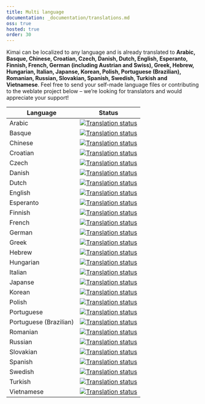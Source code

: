 ```yaml
---
title: Multi language
documentation: _documentation/translations.md
oss: true
hosted: true
order: 30
---
```


Kimai can be localized to any language and is already translated to 
**Arabic, Basque, Chinese, Croatian, Czech, Danish, Dutch, English, Esperanto, Finnish, French, German (including Austrian and Swiss), Greek, Hebrew, Hungarian, Italian, Japanse, Korean, Polish, Portuguese (Brazilian), Romanian, Russian, Slovakian, Spanish, Swedish, Turkish and Vietnamese**.
Feel free to send your self-made language files or contributing to the weblate project below  – we’re looking for translators and would appreciate your support!

| Language  | Status |
| ------- | ---- |
| Arabic  | [![Translation status](https://hosted.weblate.org/widgets/kimai/ar/svg-badge.svg)](https://hosted.weblate.org/engage/kimai/ar/)  |
| Basque  | [![Translation status](https://hosted.weblate.org/widgets/kimai/eu/svg-badge.svg)](https://hosted.weblate.org/engage/kimai/eu/)  |
| Chinese  | [![Translation status](https://hosted.weblate.org/widgets/kimai/zh_Hans/svg-badge.svg)](https://hosted.weblate.org/engage/kimai/zh_Hans/)  |
| Croatian  | [![Translation status](https://hosted.weblate.org/widgets/kimai/hr/svg-badge.svg)](https://hosted.weblate.org/engage/kimai/hr/)  |
| Czech  | [![Translation status](https://hosted.weblate.org/widgets/kimai/cs/svg-badge.svg)](https://hosted.weblate.org/engage/kimai/cs/)  |
| Danish  | [![Translation status](https://hosted.weblate.org/widgets/kimai/da/svg-badge.svg)](https://hosted.weblate.org/engage/kimai/da/)  |
| Dutch  | [![Translation status](https://hosted.weblate.org/widgets/kimai/nl/svg-badge.svg)](https://hosted.weblate.org/engage/kimai/nl/)  |
| English  | [![Translation status](https://hosted.weblate.org/widgets/kimai/en/svg-badge.svg)](https://hosted.weblate.org/engage/kimai/en/)  |
| Esperanto  | [![Translation status](https://hosted.weblate.org/widgets/kimai/eo/svg-badge.svg)](https://hosted.weblate.org/engage/kimai/eo/)  |
| Finnish  | [![Translation status](https://hosted.weblate.org/widgets/kimai/fi/svg-badge.svg)](https://hosted.weblate.org/engage/kimai/fi/)  |
| French  | [![Translation status](https://hosted.weblate.org/widgets/kimai/fr/svg-badge.svg)](https://hosted.weblate.org/engage/kimai/fr/)  |
| German  | [![Translation status](https://hosted.weblate.org/widgets/kimai/de/svg-badge.svg)](https://hosted.weblate.org/engage/kimai/de/)  |
| Greek  | [![Translation status](https://hosted.weblate.org/widgets/kimai/el/svg-badge.svg)](https://hosted.weblate.org/engage/kimai/el/)  |
| Hebrew  | [![Translation status](https://hosted.weblate.org/widgets/kimai/he/svg-badge.svg)](https://hosted.weblate.org/engage/kimai/he/)  |
| Hungarian  | [![Translation status](https://hosted.weblate.org/widgets/kimai/hu/svg-badge.svg)](https://hosted.weblate.org/engage/kimai/hu/)  |
| Italian  | [![Translation status](https://hosted.weblate.org/widgets/kimai/it/svg-badge.svg)](https://hosted.weblate.org/engage/kimai/it/)  |
| Japanse  | [![Translation status](https://hosted.weblate.org/widgets/kimai/ja/svg-badge.svg)](https://hosted.weblate.org/engage/kimai/ja/)  |
| Korean  | [![Translation status](https://hosted.weblate.org/widgets/kimai/ko/svg-badge.svg)](https://hosted.weblate.org/engage/kimai/ko/)  |
| Polish  | [![Translation status](https://hosted.weblate.org/widgets/kimai/pl/svg-badge.svg)](https://hosted.weblate.org/engage/kimai/pl/)  |
| Portuguese  | [![Translation status](https://hosted.weblate.org/widgets/kimai/pt/svg-badge.svg)](https://hosted.weblate.org/engage/kimai/pt/)  |
| Portuguese (Brazilian)  | [![Translation status](https://hosted.weblate.org/widgets/kimai/pt_BR/svg-badge.svg)](https://hosted.weblate.org/engage/kimai/pt_BR/)  |
| Romanian  | [![Translation status](https://hosted.weblate.org/widgets/kimai/ro/svg-badge.svg)](https://hosted.weblate.org/engage/kimai/ro/)  |
| Russian  | [![Translation status](https://hosted.weblate.org/widgets/kimai/ru/svg-badge.svg)](https://hosted.weblate.org/engage/kimai/ru/)  |
| Slovakian  | [![Translation status](https://hosted.weblate.org/widgets/kimai/sk/svg-badge.svg)](https://hosted.weblate.org/engage/kimai/sk/)  |
| Spanish  | [![Translation status](https://hosted.weblate.org/widgets/kimai/es/svg-badge.svg)](https://hosted.weblate.org/engage/kimai/es/)  |
| Swedish  | [![Translation status](https://hosted.weblate.org/widgets/kimai/sv/svg-badge.svg)](https://hosted.weblate.org/engage/kimai/sv/)  |
| Turkish  | [![Translation status](https://hosted.weblate.org/widgets/kimai/tr/svg-badge.svg)](https://hosted.weblate.org/engage/kimai/tr/)  |
| Vietnamese  | [![Translation status](https://hosted.weblate.org/widgets/kimai/vi/svg-badge.svg)](https://hosted.weblate.org/engage/kimai/vi/)  |
